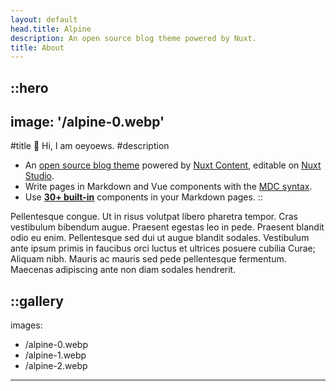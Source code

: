 ```yaml
---
layout: default
head.title: Alpine
description: An open source blog theme powered by Nuxt.
title: About
---
```


::hero
---
image: '/alpine-0.webp'
---
#title
👋 Hi, I am oeyoews.
#description
- An [open source blog theme](https://github.com/nuxt-themes/alpine) powered by [Nuxt Content](https://content.nuxtjs.org), editable on [Nuxt Studio](https://studio.nuxt.com).
- Write pages in Markdown and Vue components with the [MDC syntax](https://content.nuxtjs.org/guide/writing/mdc).
- Use [**30+ built-in**](https://elements.nuxt.space) components in your Markdown pages.
::

Pellentesque congue. Ut in risus volutpat libero pharetra tempor. Cras vestibulum bibendum augue. Praesent egestas leo in pede. Praesent blandit odio eu enim. Pellentesque sed dui ut augue blandit sodales. Vestibulum ante ipsum primis in faucibus orci luctus et ultrices posuere cubilia Curae; Aliquam nibh. Mauris ac mauris sed pede pellentesque fermentum. Maecenas adipiscing ante non diam sodales hendrerit.

::gallery
---
images:
  - /alpine-0.webp
  - /alpine-1.webp
  - /alpine-2.webp
---

